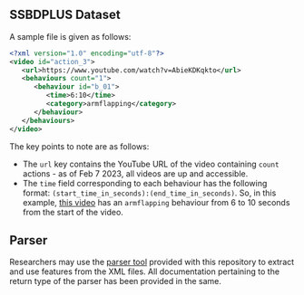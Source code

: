 ## SSBDPLUS Dataset

A sample file is given as follows:
```xml
<?xml version="1.0" encoding="utf-8"?>
<video id="action_3">
   <url>https://www.youtube.com/watch?v=AbieKDKqkto</url>
   <behaviours count="1">
      <behaviour id="b_01">		
         <time>6:10</time>		
         <category>armflapping</category>		
      </behaviour>
   </behaviours>
</video>
```  

The key points to note are as follows:
- The `url` key contains the YouTube URL of the video containing `count` actions - as of Feb 7 2023, all videos are up and accessible.
- The `time` field corresponding to each behaviour has the following format: `(start_time_in_seconds):(end_time_in_seconds)`. So, in this example, [this video](https://www.youtube.com/watch?v=AbieKDKqkto) has an `armflapping` behaviour from 6 to 10 seconds from the start of the video.

## Parser

Researchers may use the [parser tool](../parser/parse.py) provided with this repository to extract and use features from the XML files. All documentation pertaining to the return type of the parser has been provided in the same.